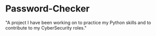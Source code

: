 # Password-Checker
"A project I have been working on to practice my Python skills and to contribute to my CyberSecurity roles."
